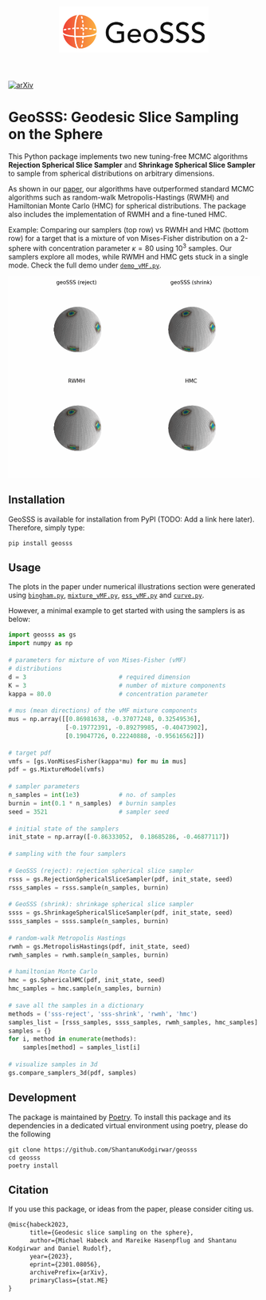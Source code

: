 <h1 align="center">
<img src="assets/logo.svg" width="300">
</h1><br>

[![arXiv](https://img.shields.io/badge/DOI-10.1038%2Fs41586--020--2649--2-blue)](
https://doi.org/10.48550/arXiv.2301.08056)

# GeoSSS: Geodesic Slice Sampling on the Sphere

This Python package implements two new tuning-free MCMC algorithms **Rejection Spherical Slice Sampler** and **Shrinkage Spherical Slice Sampler** to sample from spherical distributions on arbitrary dimensions.

As shown in our [paper](https://doi.org/10.48550/arXiv.2301.08056), our algorithms have outperformed standard MCMC algorithms such as random-walk Metropolis-Hastings (RWMH) and Hamiltonian Monte Carlo (HMC) for spherical distributions. The package also includes the implementation of RWMH and a fine-tuned HMC.  

Example: Comparing our samplers (top row) vs RWMH and HMC (bottom row) for a target that is a mixture of von Mises-Fisher distribution on a 2-sphere with concentration parameter $\kappa=80$ using $10^3$ samples. Our samplers explore all modes, while RWMH and HMC gets stuck in a single mode. Check the full demo under [`demo_vMF.py`](scripts/demo_vMF.py). 


![animation_vMF](assets/animation_vMF.gif)

## Installation

GeoSSS is available for installation from PyPI (TODO: Add a link here later). Therefore, simply type:
```
pip install geosss
```

## Usage
The plots in the paper under numerical illustrations section were generated using [`bingham.py`](scripts/bingham.py), [`mixture_vMF.py`](scripts/mixture_vMF.py), [`ess_vMF.py`](scripts/ess_vMF.py) and [`curve.py`](scripts/curve.py).

However, a minimal example to get started with using the samplers is as below:
```python
import geosss as gs
import numpy as np

# parameters for mixture of von Mises-Fisher (vMF)
# distributions
d = 3                          # required dimension
K = 3                          # number of mixture components
kappa = 80.0                   # concentration parameter

# mus (mean directions) of the vMF mixture components
mus = np.array([[0.86981638, -0.37077248, 0.32549536],
                [-0.19772391, -0.89279985, -0.40473902],
                [0.19047726, 0.22240888, -0.95616562]])

# target pdf
vmfs = [gs.VonMisesFisher(kappa*mu) for mu in mus]
pdf = gs.MixtureModel(vmfs)

# sampler parameters
n_samples = int(1e3)           # no. of samples
burnin = int(0.1 * n_samples)  # burnin samples
seed = 3521                    # sampler seed

# initial state of the samplers
init_state = np.array([-0.86333052,  0.18685286, -0.46877117])

# sampling with the four samplers 

# GeoSSS (reject): rejection spherical slice sampler
rsss = gs.RejectionSphericalSliceSampler(pdf, init_state, seed)
rsss_samples = rsss.sample(n_samples, burnin)

# GeoSSS (shrink): shrinkage spherical slice sampler
ssss = gs.ShrinkageSphericalSliceSampler(pdf, init_state, seed)
ssss_samples = ssss.sample(n_samples, burnin)

# random-walk Metropolis Hastings
rwmh = gs.MetropolisHastings(pdf, init_state, seed)
rwmh_samples = rwmh.sample(n_samples, burnin)

# hamiltonian Monte Carlo
hmc = gs.SphericalHMC(pdf, init_state, seed)
hmc_samples = hmc.sample(n_samples, burnin)

# save all the samples in a dictionary
methods = ('sss-reject', 'sss-shrink', 'rwmh', 'hmc')
samples_list = [rsss_samples, ssss_samples, rwmh_samples, hmc_samples]
samples = {}
for i, method in enumerate(methods):
    samples[method] = samples_list[i]

# visualize samples in 3d
gs.compare_samplers_3d(pdf, samples)
```

## Development

The package is maintained by [Poetry](https://python-poetry.org/). To install this package and its dependencies in a dedicated virtual environment using poetry, please do the following

```
git clone https://github.com/ShantanuKodgirwar/geosss
cd geosss
poetry install
```

## Citation

If you use this package, or ideas from the paper, please consider citing us.
```
@misc{habeck2023,
      title={Geodesic slice sampling on the sphere}, 
      author={Michael Habeck and Mareike Hasenpflug and Shantanu Kodgirwar and Daniel Rudolf},
      year={2023},
      eprint={2301.08056},
      archivePrefix={arXiv},
      primaryClass={stat.ME}
}
```

